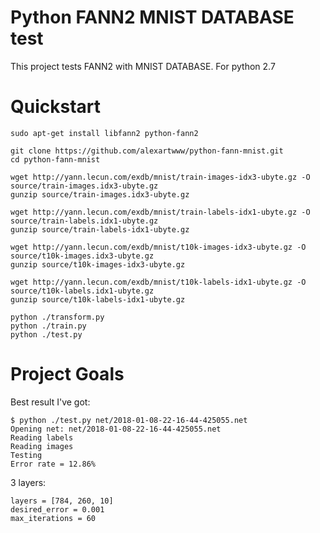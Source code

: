 # Python FANN2 MNIST DATABASE test

This project tests FANN2 with MNIST DATABASE. For python 2.7

# Quickstart

```#!bash
sudo apt-get install libfann2 python-fann2

git clone https://github.com/alexartwww/python-fann-mnist.git
cd python-fann-mnist

wget http://yann.lecun.com/exdb/mnist/train-images-idx3-ubyte.gz -O source/train-images.idx3-ubyte.gz
gunzip source/train-images.idx3-ubyte.gz

wget http://yann.lecun.com/exdb/mnist/train-labels-idx1-ubyte.gz -O source/train-labels.idx1-ubyte.gz
gunzip source/train-labels-idx1-ubyte.gz

wget http://yann.lecun.com/exdb/mnist/t10k-images-idx3-ubyte.gz -O source/t10k-images.idx3-ubyte.gz
gunzip source/t10k-images-idx3-ubyte.gz

wget http://yann.lecun.com/exdb/mnist/t10k-labels-idx1-ubyte.gz -O source/t10k-labels.idx1-ubyte.gz
gunzip source/t10k-labels-idx1-ubyte.gz

python ./transform.py
python ./train.py
python ./test.py
```

# Project Goals

Best result I've got:

```#!bash
$ python ./test.py net/2018-01-08-22-16-44-425055.net
Opening net: net/2018-01-08-22-16-44-425055.net
Reading labels
Reading images
Testing
Error rate = 12.86%
```
3 layers:

```#!python
layers = [784, 260, 10]
desired_error = 0.001
max_iterations = 60
```
